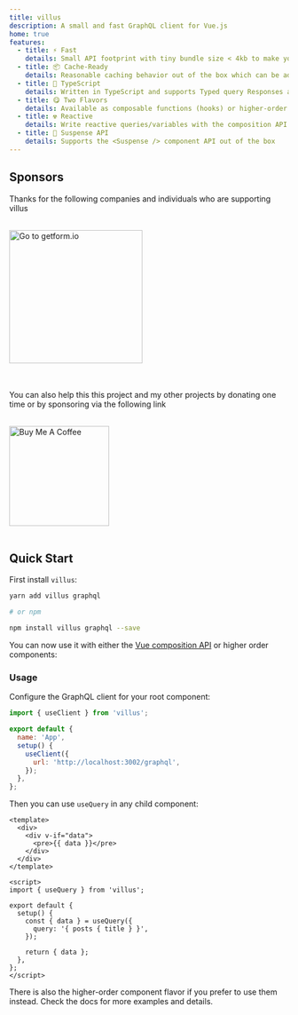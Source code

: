 ```yaml
---
title: villus
description: A small and fast GraphQL client for Vue.js
home: true
features:
  - title: ⚡️ Fast
    details: Small API footprint with tiny bundle size < 4kb to make your apps load faster
  - title: 📦 Cache-Ready
    details: Reasonable caching behavior out of the box which can be adjusted per query
  - title: 👕 TypeScript
    details: Written in TypeScript and supports Typed query Responses and variables
  - title: 😋 Two Flavors
    details: Available as composable functions (hooks) or higher-order components
  - title: ☢️ Reactive
    details: Write reactive queries/variables with the composition API
  - title: 🚟 Suspense API
    details: Supports the <Suspense /> component API out of the box
---
```


## Sponsors

Thanks for the following companies and individuals who are supporting villus

<br>

<div class="flex justify-center items-center flex-wrap gap-4">
  <a href="https://getform.io" target="_blank" class="border-2 border-transparent dark:border-gray-600 rounded-xl">
    <img src="https://raw.githubusercontent.com/logaretm/vee-validate/main/docs/assets/img/sponsors/getform.svg" width="240" title="Go to getform.io">
  </a>
</div>

<br>

<br>

You can also help this this project and my other projects by donating one time or by sponsoring via the following link

<br>

<div class="flex justify-center items-center">
  <a href="https://www.buymeacoffee.com/logaretm" target="_blank">
      <img src="https://cdn.buymeacoffee.com/buttons/v2/default-red.png" alt="Buy Me A Coffee" width="180" title="Go to Buy Me A Coffee site">
  </a>
</div>

<br>

## Quick Start

First install `villus`:

```bash
yarn add villus graphql

# or npm

npm install villus graphql --save
```

You can now use it with either the [Vue composition API](https://v3.vuejs.org/guide/composition-api-introduction.html) or higher order components:

### Usage

Configure the GraphQL client for your root component:

```js
import { useClient } from 'villus';

export default {
  name: 'App',
  setup() {
    useClient({
      url: 'http://localhost:3002/graphql',
    });
  },
};
```

Then you can use `useQuery` in any child component:

```vue
<template>
  <div>
    <div v-if="data">
      <pre>{{ data }}</pre>
    </div>
  </div>
</template>

<script>
import { useQuery } from 'villus';

export default {
  setup() {
    const { data } = useQuery({
      query: '{ posts { title } }',
    });

    return { data };
  },
};
</script>
```

There is also the higher-order component flavor if you prefer to use them instead. Check the docs for more examples and details.
